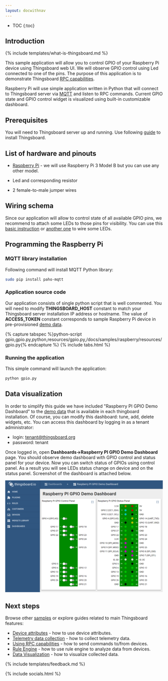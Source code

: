 ```yaml
---
layout: docwithnav
---
```


* TOC
{:toc}

## Introduction
{% include templates/what-is-thingsboard.md %}

This sample application will allow you to control GPIO of your Raspberry Pi device using Thingsboard web UI. We will observe GPIO control using Led connected to one of the pins. 
The purpose of this application is to demonstrate Thingsboard [RPC capabilities](/docs/user-guide/rpc/).

Raspberry Pi will use simple application written in Python that will connect to Thingsboard server via [MQTT](https://en.wikipedia.org/wiki/MQTT) and listen to RPC commands.
Current GPIO state and GPIO control widget is visualized using built-in customizable dashboard. 

## Prerequisites
 
You will need to Thingsboard server up and running. Use following [guide](/docs/user-guide/install/installation-options/) to install Thingsboard.

## List of hardware and pinouts

 - [Raspberry Pi](https://en.wikipedia.org/wiki/Raspberry_Pi) - we will use Raspberry Pi 3 Model B but you can use any other model.
 
 - Led and corresponding resistor 

 - 2 female-to-male jumper wires

## Wiring schema

 Since our application will allow to control state of all available GPIO pins, we recommend to attach some LEDs to those pins for visibility.
 You can use this [basic instruction](https://www.raspberrypi.org/documentation/usage/gpio/) or [another one](https://projects.drogon.net/raspberry-pi/gpio-examples/tux-crossing/gpio-examples-1-a-single-led/) to wire some LEDs.

## Programming the Raspberry Pi

### MQTT library installation

Following command will install MQTT Python library:

```bash
sudo pip install paho-mqtt
```

### Application source code

Our application consists of single python script that is well commented. 
You will need to modify **THINGSBOARD_HOST** constant to match your Thingsboard server installation IP address or hostname.
The value of **ACCESS_TOKEN** constant corresponds to sample Raspberry Pi device in pre-provisioned [demo data](/docs/samples/demo-account/#tenant-devices).

{% capture tabspec %}python-script
gpio,gpio.py,python,resources/gpio.py,/docs/samples/raspberry/resources/gpio.py{% endcapture %}
{% include tabs.html %}

### Running the application

This simple command will launch the application:

```bash
python gpio.py
```
## Data visualization

In order to simplify this guide we have included "Raspberry PI GPIO Demo Dashboard" to the [demo data](/docs/samples/demo-account/#dashboards) that is available in each thingboard installation. 
Of course, you can modify this dashboard: tune, add, delete widgets, etc.
You can access this dashboard by logging in as a tenant administrator:

 - login: tenant@thingsboard.org
 - password: tenant
 
Once logged in, open **Dashboards->Raspberry PI GPIO Demo Dashboard** page. You should observe demo dashboard with GPIO control and status panel for your device. 
Now you can switch status of GPIOs using control panel. As a result you will see LEDs status change on device and on the status panel.
Screenshot of the dashboard is attached below.

 ![image](/images/samples/raspberry/gpio/dashboard.png)
 
## Next steps

Browse other [samples](/docs/samples) or explore guides related to main Thingsboard features:

 - [Device attributes](/docs/user-guide/attributes/) - how to use device attributes.
 - [Telemetry data collection](/docs/user-guide/telemetry/) - how to collect telemetry data.
 - [Using RPC capabilities](/docs/user-guide/rpc/) - how to send commands to/from devices.
 - [Rule Engine](/docs/user-guide/rule-engine/) - how to use rule engine to analyze data from devices.
 - [Data Visualization](/docs/user-guide/visualization/) - how to visualize collected data.
 
{% include templates/feedback.md %}
  
{% include socials.html %}
